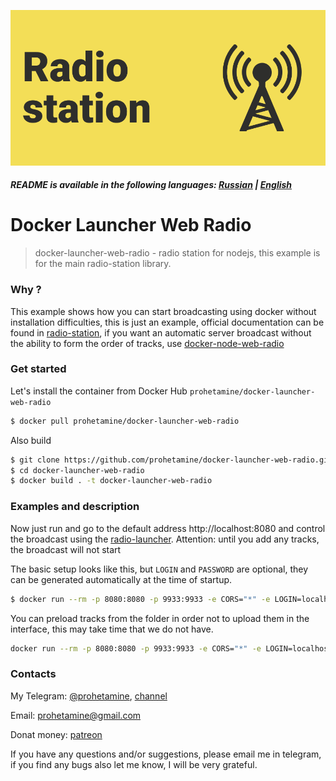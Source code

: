 ![logo](https://github.com/prohetamine/radio-station/blob/main/media/logo.png)

##### README is available in the following languages: [Russian](https://github.com/prohetamine/docker-launcher-web-radio/blob/main/README/russian.md) | [English](https://github.com/prohetamine/docker-launcher-web-radio/blob/main/README.md)


# Docker Launcher Web Radio

> docker-launcher-web-radio - radio station for nodejs, this example is for the main radio-station library.

### Why ?
This example shows how you can start broadcasting using docker without installation difficulties, this is just an example, official documentation can be found in [radio-station](https://github.com/prohetamine/radio-station), if you want an automatic server broadcast without the ability to form the order of tracks, use [docker-node-web-radio](https://github.com/prohetamine/docker-node-web-radio)

### Get started

Let's install the container from Docker Hub ```prohetamine/docker-launcher-web-radio```

```sh
$ docker pull prohetamine/docker-launcher-web-radio
```

Also build

```sh
$ git clone https://github.com/prohetamine/docker-launcher-web-radio.git
$ cd docker-launcher-web-radio
$ docker build . -t docker-launcher-web-radio
```

### Examples and description

Now just run and go to the default address http://localhost:8080 and control the broadcast using the [radio-launcher](https://github.com/prohetamine/radio-launcher). Attention: until you add any tracks, the broadcast will not start

The basic setup looks like this, but ```LOGIN``` and ```PASSWORD``` are optional, they can be generated automatically at the time of startup.

```sh
$ docker run --rm -p 8080:8080 -p 9933:9933 -e CORS="*" -e LOGIN=localhost -e PASSWORD=hackme prohetamine/docker-launcher-web-radio
```

You can preload tracks from the folder in order not to upload them in the interface, this may take time that we do not have.

```sh
docker run --rm -p 8080:8080 -p 9933:9933 -e CORS="*" -e LOGIN=localhost -e PASSWORD=hackme -v /yourtracksfolder:/tracks-for-load prohetamine/docker-launcher-web-radio
```

### Contacts

My Telegram: [@prohetamine](https://t.me/prohetamine), [channel](https://t.me/prohetamines)

Email: prohetamine@gmail.com

Donat money: [patreon](https://www.patreon.com/prohetamine)

If you have any questions and/or suggestions, please email me in telegram, if you find any bugs also let me know, I will be very grateful.
